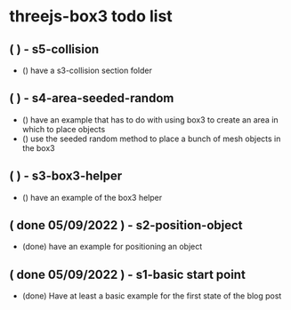 # threejs-box3 todo list

## ( ) - s5-collision
* () have a s3-collision section folder

## ( ) - s4-area-seeded-random
* () have an example that has to do with using box3 to create an area in which to place objects
* () use the seeded random method to place a bunch of mesh objects in the box3

## ( ) - s3-box3-helper
* () have an example of the box3 helper

## ( done 05/09/2022 ) - s2-position-object
* (done) have an example for positioning an object

## ( done 05/09/2022 ) - s1-basic start point
* (done) Have at least a basic example for the first state of the blog post

